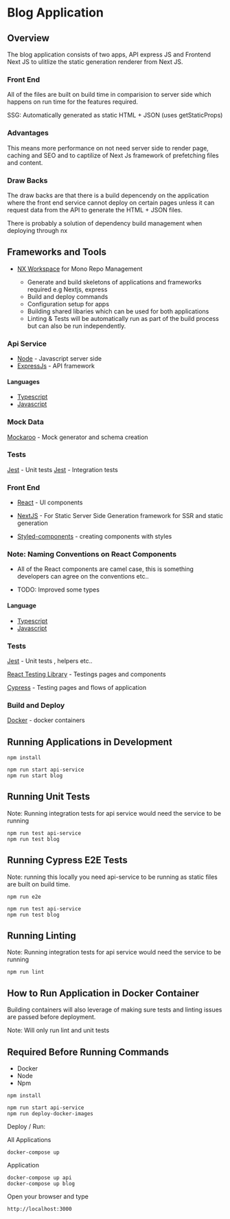 

# Blog Application

## Overview

The blog application consists of two apps, API express JS and Frontend Next JS to ulitlize the static generation renderer from Next JS.

### Front End 
All of the files are built on build time in comparision to server side which happens on run time for the features required.

SSG:  Automatically generated as static HTML + JSON (uses getStaticProps)

### Advantages 

This means more performance on not need server side  to render page, caching and SEO and to captilize of Next Js framework of prefetching files and content.

### Draw Backs 
The draw backs are that there is a build depencendy on the application where the front end service cannot deploy on certain pages unless it can request data from the API to generate the HTML + JSON files.


There is probably a solution of dependency build management when deploying through nx

## Frameworks and Tools 

- [NX Workspace](https://nx.dev) for Mono Repo Management 

  * Generate and build skeletons of applications and frameworks required e.g Nextjs, express  
  * Build and deploy commands 
  * Configuration setup for apps 
  * Building shared libaries which can be used for both applications
  * Linting & Tests will be automatically run as part of the build process but can also be run independently.

### Api Service 

- [Node](https://www.typescriptlang.org/) - Javascript server side 
- [ExpressJs](https://expressjs.com/) - API 
framework 

#### Languages
- [Typescript](https://www.typescriptlang.org/) 
- [Javascript](https://www.javascript.com/) 

### Mock Data 

[Mockaroo](https://www.mockaroo.com) - Mock generator and schema creation 

### Tests

[Jest](https://jestjs.io/) - Unit tests
[Jest](https://www.mockaroo.com) - Integration tests

### Front End

- [React](https://reactjs.org/) - UI components
- [NextJS](https://nextjs.org/) - For Static Server Side Generation framework for SSR and static generation

- [Styled-components](https://styled-components.com/docs/api) - creating components with styles 

### Note: Naming Conventions on React Components 
- All of the React components are camel case, this is something developers can agree on the conventions etc.. 

- TODO: Improved some types  

#### Language 
- [Typescript](https://www.typescriptlang.org/) 
- [Javascript](https://www.javascript.com/) 

### Tests

[Jest](https://jestjs.io/) - Unit tests , helpers etc..

[React Testing Library](https://testing-library.com/docs/react-testing-library/intro/) - Testings pages and components 

[Cypress](https://docs.cypress.io/guides/overview/why-cypress) - Testing pages and flows of application

### Build and Deploy

[Docker](https://docs.docker.com/) - docker containers

## Running Applications in Development 

```
npm install
```
```
npm run start api-service
npm run start blog
```
## Running Unit Tests

Note: Running integration tests for api service would need the service to be running

```
npm run test api-service
npm run test blog
```

## Running Cypress E2E Tests

Note: running this locally you need api-service to be running as static files are built on build time.

```
npm run e2e
```

```
npm run test api-service
npm run test blog
```

## Running Linting

Note: Running integration tests for api service would need the service to be running

```
npm run lint
```

## How to Run Application in Docker Container  

Building containers will also leverage of making sure tests and linting issues are passed before deployment. 

Note: Will only run lint and unit tests
## Required Before Running Commands 

* Docker 
* Node 
* Npm

```
npm install
```

```
npm run start api-service
npm run deploy-docker-images
```

Deploy / Run:

All Applications
```
docker-compose up
```
Application
```
docker-compose up api
docker-compose up blog
```

Open your browser and type 

```
http://localhost:3000
```
